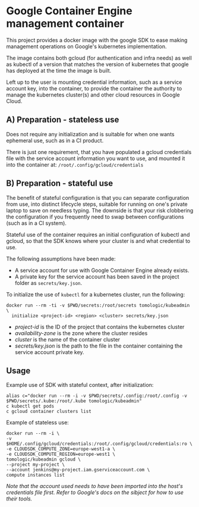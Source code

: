 # Google Container Engine management container
This project provides a docker image with the google SDK to ease making
management operations on Google's kubernetes implementation.

The image contains both gcloud (for authentication and infra needs) as well as
kubectl of a version that matches the version of kubernetes that google has
deployed at the time the image is built.

Left up to the user is mounting credential information, such as a service
account key, into the container, to provide the container the authority to
manage the kubernetes cluster(s) and other cloud resources in Google Cloud.

## A) Preparation - stateless use
Does not require any initialization and is suitable for when one wants
ephemeral use, such as in a CI product.

There is just one requirement, that you have populated a gcloud credentials
file with the service account information you want to use, and mounted it into
the container at: `/root/.config/gcloud/credentials`

## B) Preparation - stateful use
The benefit of stateful configuration is that you can separate configuration
from use, into distinct lifecycle steps, suitable for running on one's private
laptop to save on needless typing. The downside is that your risk clobbering
the configuration if you frequently need to swap between configurations (such
as in a CI system).

Stateful use of the container requires an initial configuration of kubectl and
gcloud, so that the SDK knows where your cluster is and what credential to use.

The following assumptions have been made:
* A service account for use with Google Container Engine already exists.
* A private key for the service account has been saved in the project folder as
  `secrets/key.json`.

To initialize the use of `kubectl` for a kubernetes cluster, run the following:
````
docker run --rm -ti -v $PWD/secrets:/root/secrets tomologic/kubeadmin \
  initialize <project-id> <region> <cluster> secrets/key.json
````
* _project-id_ is the ID of the project that contains the kubernetes cluster
* _availability-zone_ is the zone where the cluster resides
* _cluster_ is the name of the container cluster
* _secrets/key.json_ is the path to the file in the container containing the
  service account private key.

## Usage
Example use of SDK with stateful context, after initialization:
````
alias c="docker run --rm -i -v $PWD/secrets/.config:/root/.config -v $PWD/secrets/.kube:/root/.kube tomologic/kubeadmin"
c kubectl get pods
c gcloud container clusters list
````

Example of stateless use:
````
docker run --rm -i \
-v $HOME/.config/gcloud/credentials:/root/.config/gcloud/credentials:ro \
-e CLOUDSDK_COMPUTE_ZONE=europe-west1-a \
-e CLOUDSDK_COMPUTE_REGION=europe-west1 \
tomologic/kubeadmin gcloud \
--project my-project \
--account jenkins@my-project.iam.gserviceaccount.com \
compute instances list
````
_Note that the account used needs to have been imported into the host's
credentials file first. Refer to Google's docs on the sibject for how to use
their tools._
